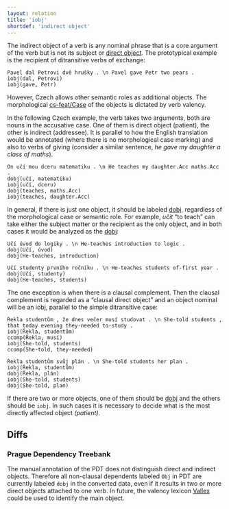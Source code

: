 ```yaml
---
layout: relation
title: 'iobj'
shortdef: 'indirect object'
---
```


The indirect object of a verb is any nominal phrase that is a core
argument of the verb but is not its subject or [direct object](dobj).
The prototypical example is the recipient of ditransitive verbs of
exchange:

~~~ sdparse
Pavel dal Petrovi dvě hrušky . \n Pavel gave Petr two pears .
iobj(dal, Petrovi)
iobj(gave, Petr)
~~~

However, Czech allows other semantic roles as additional objects.
The morphological [cs-feat/Case]() of the objects is dictated by verb valency.

In the following Czech example, the verb takes two arguments, both are nouns in the accusative case. One of them is direct object (patient), the other is indirect (addressee). It is parallel to how the English translation would be annotated (where there is no morphological case marking) and also to verbs of giving (consider a similar sentence, _he gave my daughter a class of maths_).

~~~ sdparse
On učí mou dceru matematiku . \n He teaches my daughter.Acc maths.Acc .
dobj(učí, matematiku)
iobj(učí, dceru)
dobj(teaches, maths.Acc)
iobj(teaches, daughter.Acc)
~~~

In general, if there is just one object, it should be labeled
[dobj](), regardless of the morphological case or semantic role.
For example, _učit_ “to teach” can take either the subject matter or the recipient as the only object,
and in both cases it would be analyzed as the [dobj]():

~~~ sdparse
Učí úvod do logiky . \n He-teaches introduction to logic .
dobj(Učí, úvod)
dobj(He-teaches, introduction)
~~~

~~~ sdparse
Učí studenty prvního ročníku . \n He-teaches students of-first year .
dobj(Učí, studenty)
dobj(He-teaches, students)
~~~

The one exception is when there is a clausal complement.
Then the clausal complement is regarded as a “clausal direct object” and an object nominal will be an iobj, parallel to
the simple ditransitive case:

~~~ sdparse
Řekla studentům , že dnes večer musí studovat . \n She-told students , that today evening they-needed to-study .
iobj(Řekla, studentům)
ccomp(Řekla, musí)
iobj(She-told, students)
ccomp(She-told, they-needed)
~~~

~~~ sdparse
Řekla studentům svůj plán . \n She-told students her plan .
iobj(Řekla, studentům)
dobj(Řekla, plán)
iobj(She-told, students)
dobj(She-told, plan)
~~~

If there are two or
more objects, one of them should be [dobj]() and the others should be
`iobj`. In such cases it is necessary to decide what is the
most directly affected object _(patient)._

## Diffs

### Prague Dependency Treebank

The manual annotation of the PDT does not distinguish direct and indirect objects.
Therefore all non-clausal dependents labeled `Obj` in PDT are currently labeled `dobj`
in the converted data, even if it results in two or more direct objects attached to one verb.
In future, the valency lexicon <a href="http://ufal.mff.cuni.cz/vallex">Vallex</a>
could be used to identify the main object.
